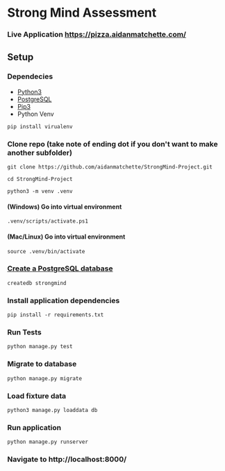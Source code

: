 # Strong Mind Assessment

### Live Application https://pizza.aidanmatchette.com/

## Setup

### Dependecies
- [Python3](https://www.python.org/downloads/)
- [PostgreSQL](https://www.postgresql.org/download/)
- [Pip3](https://stackoverflow.com/questions/6587507/how-to-install-pip-with-python-3)
- Python Venv
~~~
pip install virualenv
~~~

### Clone repo (take note of ending dot if you don't want to make another subfolder)
~~~
git clone https://github.com/aidanmatchette/StrongMind-Project.git
~~~
~~~
cd StrongMind-Project
~~~

~~~
python3 -m venv .venv
~~~

#### (Windows) Go into virtual environment
~~~
.venv/scripts/activate.ps1
~~~

#### (Mac/Linux) Go into virtual environment
~~~
source .venv/bin/activate
~~~

### [Create a PostgreSQL database](https://www.digitalocean.com/community/tutorials/how-to-install-postgresql-on-ubuntu-20-04-quickstart)
~~~
createdb strongmind
~~~

### Install application dependencies
~~~.ve
pip install -r requirements.txt
~~~

### Run Tests
~~~
python manage.py test
~~~

### Migrate to database
~~~
python manage.py migrate
~~~

### Load fixture data
~~~
python3 manage.py loaddata db
~~~



### Run application 
~~~
python manage.py runserver
~~~

### Navigate to http://localhost:8000/
